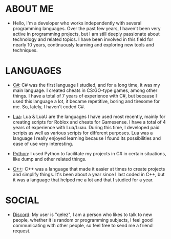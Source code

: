 # ABOUT ME

- Hello, I'm a developer who works independently with several programming languages. Over the past few years, I haven't been very active in programming projects, but I am still deeply passionate about technology and related topics. I have been involved in this field for nearly 10 years, continuously learning and exploring new tools and techniques.

# LANGUAGES

- [C#](https://learn.microsoft.com/pt-br/dotnet/csharp/): C# was the first language I studied, and for a long time, it was my main language. I created cheats in CS:GO-type games, among other things. I have a total of 7 years of experience with C#, but because I used this language a lot, it became repetitive, boring and tiresome for me. So, lately, I haven't coded C#.

- [Lua](https://www.lua.org/docs.html): Lua & LuaU are the languages I have used most recently, mainly for creating scripts for Roblox and cheats for Gamesense. I have a total of 4 years of experience with Lua/Luau. During this time, I developed paid scripts as well as various scripts for different purposes. Lua was a language I really enjoyed learning because I found its possibilities and ease of use very interesting.

- [Python](https://www.python.org/about/gettingstarted/): I used Python to facilitate my projects in C# in certain situations, like dump and other related things.

- [C++](https://learn.microsoft.com/en-us/cpp/?view=msvc-170): C++ was a language that made it easier at times to create projects and simplify things. It's been about a year since I last coded in C++, but it was a language that helped me a lot and that I studied for a year.

# SOCIAL

- [Discord](https://discord.com/users/1407649353383809044): My user is "qelez", I am a person who likes to talk to new people, whether it is random or programming subjects, I feel good communicating with other people, so feel free to send me a friend request.
